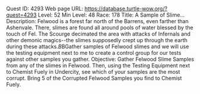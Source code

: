 Quest ID: 4293
Web page URL: https://database.turtle-wow.org/?quest=4293
Level: 52
Min Level: 48
Race: 178
Title: A Sample of Slime...
Description: Felwood is a forest far north of the Barrens, even farther than Ashenvale. There, slimes are found all around pools of water blessed by the touch of Fel. The Scourge decimated the area with attacks of Infernals and other demonic magics--the slimes supposedly crept up through the earth during these attacks.$B$BGather samples of Felwood slimes and we will use the testing equipment next to me to create a control group for our tests against other samples you gather.
Objective: Gather Felwood Slime Samples from any of the slimes in Felwood. Then, using the Testing Equipment next to Chemist Fuely in Undercity, see which of your samples are the most corrupt. Bring 5 of the Corrupted Felwood Samples you find to Chemist Fuely.
